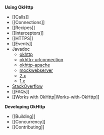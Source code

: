 **Using OkHttp**

 * [[Calls]]
 * [[Connections]]
 * [[Recipes]]
 * [[Interceptors]]
 * [[HTTPS]]
 * [[Events]]
 * Javadoc
   * [okhttp](http://square.github.io/okhttp/3.x/okhttp/)
   * [okhttp-urlconnection](http://square.github.io/okhttp/3.x/okhttp-urlconnection/)
   * [okhttp-apache](http://square.github.io/okhttp/3.x/okhttp-apache/)
   * [mockwebserver](http://square.github.io/okhttp/3.x/mockwebserver/)
   * [2.x](http://square.github.io/okhttp/2.x/okhttp/)
   * [1.x](http://square.github.io/okhttp/1.x/okhttp/)
 * [StackOverflow](http://stackoverflow.com/questions/tagged/okhttp?sort=active)
 * [[FAQs]]
 * [[Works with OkHttp|Works-with-OkHttp]]

**Developing OkHttp**

 * [[Building]]
 * [[Concurrency]]
 * [[Contributing]]
